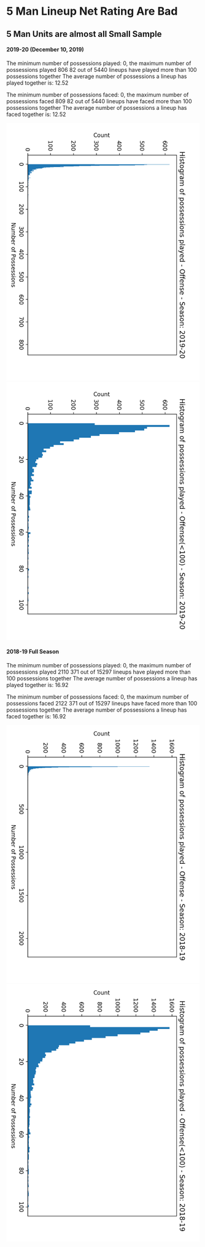 # 5 Man Lineup Net Rating Are Bad

## 5 Man Units are almost all Small Sample
#### 2019-20 (December 10, 2019)
The minimum number of possessions played: 0, the maximum number of possessions played 806
82 out of 5440 lineups have played more than 100 possessions together
The average number of possessions a lineup has played together is: 12.52


The minimum number of possessions faced: 0, the maximum number of possessions faced 809
82 out of 5440 lineups have faced more than 100 possessions together
The average number of possessions a lineup has faced together is: 12.52

![2019-20 5 Man Unit Possession Histogram](plots/PossessionHisto1920.png)
![2019-20 5 Man Unit Possession Histogram (<100 Possession)](plots/PossessionHisto1920_100.png)

#### 2018-19 Full Season
The minimum number of possessions played: 0, the maximum number of possessions played 2110
371 out of 15297 lineups have played more than 100 possessions together
The average number of possessions a lineup has played together is: 16.92


The minimum number of possessions faced: 0, the maximum number of possessions faced 2122
371 out of 15297 lineups have faced more than 100 possessions together
The average number of possessions a lineup has faced together is: 16.92

![2018-19 5 Man Unit Possession Histogram](plots/PossessionHisto1819.png)
![2018-19 5 Man Unit Possession Histogram (<100 Possession)](plots/PossessionHisto1819_100.png)

##

##
